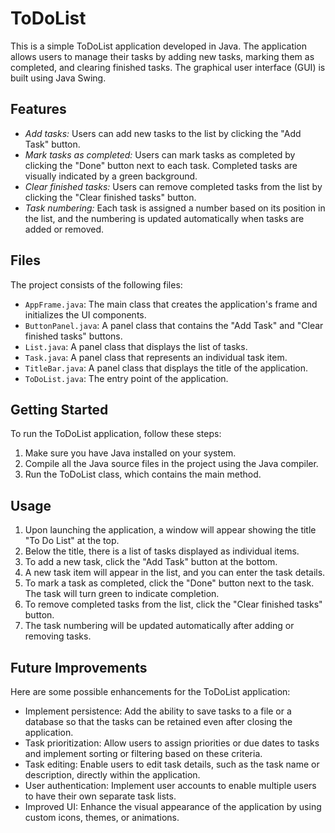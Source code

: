 # ToDoList
This is a simple ToDoList application developed in Java. The application allows users to manage their tasks by adding new tasks, marking them as completed, and clearing finished tasks. The graphical user interface (GUI) is built using Java Swing.

## Features

- *Add tasks:* Users can add new tasks to the list by clicking the "Add Task" button.
- *Mark tasks as completed:* Users can mark tasks as completed by clicking the "Done" button next to each task. Completed tasks are visually indicated by a green background.
- *Clear finished tasks:* Users can remove completed tasks from the list by clicking the "Clear finished tasks" button.
- *Task numbering:* Each task is assigned a number based on its position in the list, and the numbering is updated automatically when tasks are added or removed.

## Files

The project consists of the following files:

- `AppFrame.java`: The main class that creates the application's frame and initializes the UI components.
- `ButtonPanel.java`: A panel class that contains the "Add Task" and "Clear finished tasks" buttons.
- `List.java`: A panel class that displays the list of tasks.
- `Task.java`: A panel class that represents an individual task item.
- `TitleBar.java`: A panel class that displays the title of the application.
- `ToDoList.java`: The entry point of the application.

## Getting Started

To run the ToDoList application, follow these steps:

1. Make sure you have Java installed on your system.
2. Compile all the Java source files in the project using the Java compiler.
3. Run the ToDoList class, which contains the main method.

## Usage

1. Upon launching the application, a window will appear showing the title "To Do List" at the top.
2. Below the title, there is a list of tasks displayed as individual items.
3. To add a new task, click the "Add Task" button at the bottom.
4. A new task item will appear in the list, and you can enter the task details.
5. To mark a task as completed, click the "Done" button next to the task. The task will turn green to indicate completion.
6. To remove completed tasks from the list, click the "Clear finished tasks" button.
7. The task numbering will be updated automatically after adding or removing tasks.

## Future Improvements

Here are some possible enhancements for the ToDoList application:

- Implement persistence: Add the ability to save tasks to a file or a database so that the tasks can be retained even after closing the application.
- Task prioritization: Allow users to assign priorities or due dates to tasks and implement sorting or filtering based on these criteria.
- Task editing: Enable users to edit task details, such as the task name or description, directly within the application.
- User authentication: Implement user accounts to enable multiple users to have their own separate task lists.
- Improved UI: Enhance the visual appearance of the application by using custom icons, themes, or animations.

